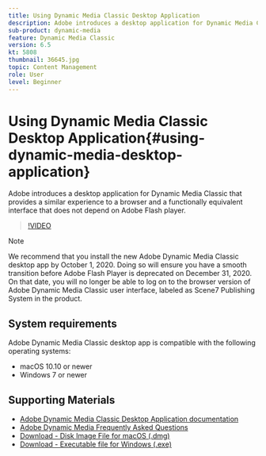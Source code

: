 ```yaml
---
title: Using Dynamic Media Classic Desktop Application
description: Adobe introduces a desktop application for Dynamic Media Classic users that no longer relies on Adobe Flash technology in the browser.
sub-product: dynamic-media
feature: Dynamic Media Classic
version: 6.5
kt: 5808
thumbnail: 36645.jpg
topic: Content Management
role: User
level: Beginner
---
```


# Using Dynamic Media Classic Desktop Application{#using-dynamic-media-desktop-application}

Adobe introduces a desktop application for Dynamic Media Classic that provides a similar experience to a browser and a functionally equivalent interface that does not depend on Adobe Flash player.

>[!VIDEO](https://video.tv.adobe.com/v/36645/?quality=12)

>[!NOTE]
>
> We recommend that you install the new Adobe Dynamic Media Classic desktop app by October 1, 2020. Doing so will ensure you have a smooth transition before Adobe Flash Player is deprecated on December 31, 2020. On that date, you will no longer be able to log on to the browser version of Adobe Dynamic Media Classic user interface, labeled as Scene7 Publishing System in the product.

## System requirements

Adobe Dynamic Media Classic desktop app is compatible with the following operating systems:

* macOS 10.10 or newer
* Windows 7 or newer

## Supporting Materials

* [Adobe Dynamic Media Classic Desktop Application documentation](https://docs.adobe.com/content/help/en/dynamic-media-classic/using/intro/dynamic-media-classic-desktop-app.html)
* [Adobe Dynamic Media Frequently Asked Questions](https://docs.adobe.com/content/help/en/dynamic-media-classic/using/new-ui-2020.html)
* [Download - Disk Image File for macOS (.dmg)](http://download.macromedia.com/dynamic-media-classic/20.20.1/adobe-dynamic-media-classic-20.20.1.dmg)
* [Download - Executable file for Windows (.exe)](http://download.macromedia.com/dynamic-media-classic/20.20.1/adobe-dynamic-media-classic-20.20.1.exe)
